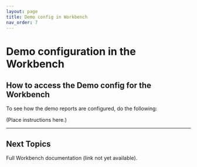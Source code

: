 ```yaml
---
layout: page
title: Demo config in Workbench
nav_order: 7
---
```

# Demo configuration in the Workbench

## How to access the Demo config for the Workbench

To see how the demo reports are configured, do the following:

(Place instructions here.)


-----

## Next Topics

Full Workbench documentation (link not yet available).
